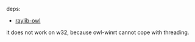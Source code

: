 deps:
  * [raylib-owl](https://github.com/krzysckh/raylib-owl/)

it does not work on w32, because owl-winrt cannot cope with threading.
